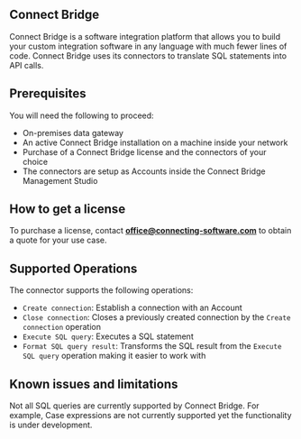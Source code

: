 ## Connect Bridge
Connect Bridge is a software integration platform that allows you to build your custom integration software in any language with much fewer lines of code. Connect Bridge uses its connectors to translate SQL statements into API calls.


## Prerequisites
You will need the following to proceed:
* On-premises data gateway
* An active Connect Bridge installation on a machine inside your network
* Purchase of a Connect Bridge license and the connectors of your choice
* The connectors are setup as Accounts inside the Connect Bridge Management Studio

## How to get a license
To purchase a license, contact **office@connecting-software.com** to obtain a quote for your use case. 

## Supported Operations
The connector supports the following operations:
* `Create connection`: Establish a connection with an Account
* `Close connection`: Closes a previously created connection by the `Create connection` operation
* `Execute SQL query`: Executes a SQL statement
* `Format SQL query result`: Transforms the SQL result from the `Execute SQL query` operation making it easier to work with

## Known issues and limitations
Not all SQL queries are currently supported by Connect Bridge. For example, Case expressions are not currently supported yet the functionality is under development. 
